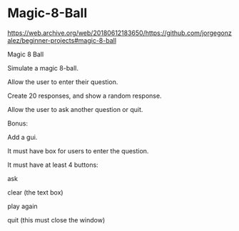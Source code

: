 # Magic-8-Ball
https://web.archive.org/web/20180612183650/https://github.com/jorgegonzalez/beginner-projects#magic-8-ball


Magic 8 Ball

Simulate a magic 8-ball.

Allow the user to enter their question.

Create 20 responses, and show a random response.

Allow the user to ask another question or quit.

Bonus:

Add a gui.

It must have box for users to enter the question.

It must have at least 4 buttons:

ask

clear (the text box)

play again

quit (this must close the window)
